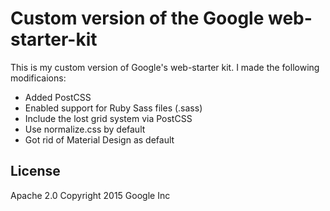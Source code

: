 # Custom version of the Google web-starter-kit

This is my custom version of Google's web-starter kit. I made the following modificaions:

* Added PostCSS
* Enabled support for Ruby Sass files (.sass)
* Include the lost grid system via PostCSS
* Use normalize.css by default
* Got rid of Material Design as default

## License

Apache 2.0
Copyright 2015 Google Inc
